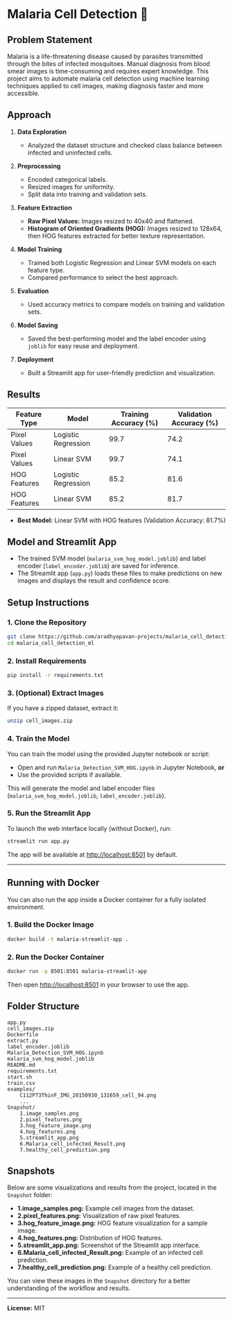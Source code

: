 

# Malaria Cell Detection 🚀

## Problem Statement
Malaria is a life-threatening disease caused by parasites transmitted through the bites of infected mosquitoes. Manual diagnosis from blood smear images is time-consuming and requires expert knowledge. This project aims to automate malaria cell detection using machine learning techniques applied to cell images, making diagnosis faster and more accessible.

## Approach

1. **Data Exploration**
   - Analyzed the dataset structure and checked class balance between infected and uninfected cells.

2. **Preprocessing**
   - Encoded categorical labels.
   - Resized images for uniformity.
   - Split data into training and validation sets.

3. **Feature Extraction**
   - **Raw Pixel Values:** Images resized to 40x40 and flattened.
   - **Histogram of Oriented Gradients (HOG):** Images resized to 128x64, then HOG features extracted for better texture representation.

4. **Model Training**
   - Trained both Logistic Regression and Linear SVM models on each feature type.
   - Compared performance to select the best approach.

5. **Evaluation**
   - Used accuracy metrics to compare models on training and validation sets.

6. **Model Saving**
   - Saved the best-performing model and the label encoder using `joblib` for easy reuse and deployment.

7. **Deployment**
   - Built a Streamlit app for user-friendly prediction and visualization.

## Results

| Feature Type   | Model                | Training Accuracy (%) | Validation Accuracy (%) |
|----------------|----------------------|----------------------|------------------------|
| Pixel Values   | Logistic Regression  | 99.7                 | 74.2                   |
| Pixel Values   | Linear SVM           | 99.7                 | 74.1                   |
| HOG Features   | Logistic Regression  | 85.2                 | 81.6                   |
| HOG Features   | Linear SVM           | 85.2                 | 81.7                   |

- **Best Model:** Linear SVM with HOG features (Validation Accuracy: 81.7%)

## Model and Streamlit App

- The trained SVM model (`malaria_svm_hog_model.joblib`) and label encoder (`label_encoder.joblib`) are saved for inference.
- The Streamlit app (`app.py`) loads these files to make predictions on new images and displays the result and confidence score.

## Setup Instructions

### 1. Clone the Repository

```bash
git clone https://github.com/aradhyapavan-projects/malaria_cell_detection_ml
cd malaria_cell_detection_ml
```

### 2. Install Requirements

```bash
pip install -r requirements.txt
```

### 3. (Optional) Extract Images

If you have a zipped dataset, extract it:

```bash
unzip cell_images.zip
```

### 4. Train the Model

You can train the model using the provided Jupyter notebook or script:

- Open and run `Malaria_Detection_SVM_HOG.ipynb` in Jupyter Notebook, **or**
- Use the provided scripts if available.

This will generate the model and label encoder files (`malaria_svm_hog_model.joblib`, `label_encoder.joblib`).

### 5. Run the Streamlit App

To launch the web interface locally (without Docker), run:

```bash
streamlit run app.py
```

The app will be available at [http://localhost:8501](http://localhost:8501) by default.

---

## Running with Docker

You can also run the app inside a Docker container for a fully isolated environment.

### 1. Build the Docker Image

```bash
docker build -t malaria-streamlit-app .
```

### 2. Run the Docker Container

```bash
docker run -p 8501:8501 malaria-streamlit-app
```

Then open [http://localhost:8501](http://localhost:8501) in your browser to use the app.

## Folder Structure

```
app.py
cell_images.zip
Dockerfile
extract.py
label_encoder.joblib
Malaria_Detection_SVM_HOG.ipynb
malaria_svm_hog_model.joblib
README.md
requirements.txt
start.sh
train.csv
examples/
    C112P73ThinF_IMG_20150930_131659_cell_94.png
    ...
Snapshot/
    1.image_samples.png
    2.pixel_features.png
    3.hog_feature_image.png
    4.hog_features.png
    5.streamlit_app.png
    6.Malaria_cell_infected_Result.png
    7.healthy_cell_prediction.png
```

## Snapshots

Below are some visualizations and results from the project, located in the `Snapshot` folder:

- **1.image_samples.png:** Example cell images from the dataset.
- **2.pixel_features.png:** Visualization of raw pixel features.
- **3.hog_feature_image.png:** HOG feature visualization for a sample image.
- **4.hog_features.png:** Distribution of HOG features.
- **5.streamlit_app.png:** Screenshot of the Streamlit app interface.
- **6.Malaria_cell_infected_Result.png:** Example of an infected cell prediction.
- **7.healthy_cell_prediction.png:** Example of a healthy cell prediction.

You can view these images in the `Snapshot` directory for a better understanding of the workflow and results.

---

**License:** MIT
